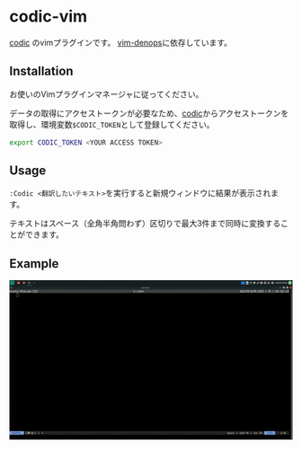 # codic-vim

[codic](https://codic.jp) のvimプラグインです。
[vim-denops](https://github.com/vim-denops/denops.vim)に依存しています。

## Installation

お使いのVimプラグインマネージャに従ってください。

データの取得にアクセストークンが必要なため、[codic](https://codic.jp)からアクセストークンを取得し、環境変数`$CODIC_TOKEN`として登録してください。

```bash
export CODIC_TOKEN <YOUR ACCESS TOKEN>
```

## Usage

`:Codic <翻訳したいテキスト>`を実行すると新規ウィンドウに結果が表示されます。

テキストはスペース（全角半角問わず）区切りで最大3件まで同時に変換することができます。

## Example

![](img/sample.gif)